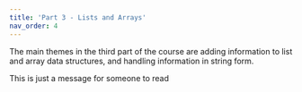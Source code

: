 ```yaml
---
title: 'Part 3 - Lists and Arrays'
nav_order: 4
---
```


The main themes in the third part of the course are adding information to list and array data structures, and handling information in string form.

<Message>This is just a message for someone to read</Message>
